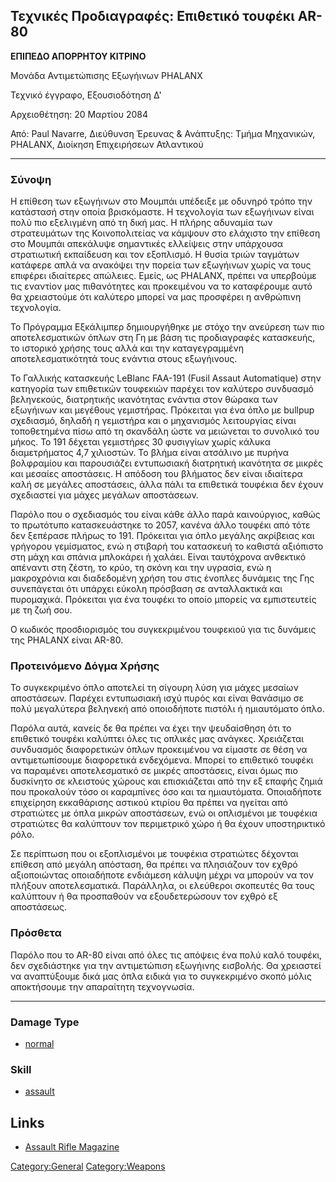 ## Τεχνικές Προδιαγραφές: Επιθετικό τουφέκι AR-80

**ΕΠΙΠΕΔΟ ΑΠΟΡΡΗΤΟΥ ΚΙΤΡΙΝΟ**

Μονάδα Αντιμετώπισης Εξωγήινων PHALANX

Τεχνικό έγγραφο, Εξουσιοδότηση Δ'

Αρχειοθέτηση: 20 Μαρτίου 2084

Από: Paul Navarre, Διεύθυνση Έρευνας & Ανάπτυξης: Τμήμα Μηχανικών,
PHALANX, Διοίκηση Επιχειρήσεων Ατλαντικού

------------------------------------------------------------------------

### Σύνοψη

Η επίθεση των εξωγήινων στο Μουμπάι υπέδειξε με οδυνηρό τρόπο την
κατάστασή στην οποία βρισκόμαστε. Η τεχνολογία των εξωγήινων είναι πολύ
πιο εξελιγμένη από τη δική μας. Η πλήρης αδυναμία των στρατευμάτων της
Κοινοπολιτείας να κάμψουν στο ελάχιστο την επίθεση στο Μουμπάι απεκάλυψε
σημαντικές ελλείψεις στην υπάρχουσα στρατιωτική εκπαίδευση και τον
εξοπλισμό. Η θυσία τριών ταγμάτων κατάφερε απλά να ανακόψει την πορεία
των εξωγήινων χωρίς να τους επιφέρει ιδιαίτερες απώλειες. Εμείς, ως
PHALANX, πρέπει να υπερβούμε τις εναντίον μας πιθανότητες και
προκειμένου να το καταφέρουμε αυτό θα χρειαστούμε ότι καλύτερο μπορεί να
μας προσφέρει η ανθρώπινη τεχνολογία.

Το Πρόγραμμα Εξκάλιμπερ δημιουργήθηκε με στόχο την ανεύρεση των πιο
αποτελεσματικών όπλων στη Γη με βάση τις προδιαγραφές κατασκευής, το
ιστορικό χρήσης τους αλλά και την καταγεγραμμένη αποτελεσματικότητά τους
ενάντια στους εξωγήινους.

Το Γαλλικής κατασκευής LeBlanc FAA-191 (Fusil Assaut Automatique) στην
κατηγορία των επιθετικών τουφεκιών παρέχει τον καλύτερο συνδυασμό
βεληνεκούς, διατρητικής ικανότητας ενάντια στον θώρακα των εξωγήινων και
μεγέθους γεμιστήρας. Πρόκειται για ένα όπλο με bullpup σχεδιασμό, δηλαδή
η γεμιστήρα και ο μηχανισμός λειτουργίας είναι τοποθετημένα πίσω από τη
σκανδάλη ώστε να μειώνεται το συνολικό του μήκος. Το 191 δέχεται
γεμιστήρες 30 φυσιγγίων χωρίς κάλυκα διαμετρήματος 4,7 χιλιοστών. Το
βλήμα είναι ατσάλινο με πυρήνα βολφραμίου και παρουσιάζει εντυπωσιακή
διατρητική ικανότητα σε μικρές και μεσαίες αποστάσεις. Η απόδοση του
βλήματος δεν είναι ιδιαίτερα καλή σε μεγάλες αποστάσεις, άλλα πάλι τα
επιθετικά τουφέκια δεν έχουν σχεδιαστεί για μάχες μεγάλων αποστάσεων.

Παρόλο που ο σχεδιασμός του είναι κάθε άλλο παρά καινούργιος, καθώς το
πρωτότυπο κατασκευάστηκε το 2057, κανένα άλλο τουφέκι από τότε δεν
ξεπέρασε πλήρως το 191. Πρόκειται για όπλο μεγάλης ακρίβειας και
γρήγορου γεμίσματος, ενώ η στιβαρή του κατασκευή το καθιστά αξιόπιστο
στη μάχη και σπάνια μπλοκάρει ή χαλάει. Είναι ταυτόχρονα ανθεκτικό
απέναντι στη ζέστη, το κρύο, τη σκόνη και την υγρασία, ενώ η μακροχρόνια
και διαδεδομένη χρήση του στις ένοπλες δυνάμεις της Γης συνεπάγεται ότι
υπάρχει εύκολη πρόσβαση σε ανταλλακτικά και πυρομαχικά. Πρόκειται για
ένα τουφέκι το οποίο μπορείς να εμπιστευτείς με τη ζωή σου.

Ο κωδικός προσδιορισμός του συγκεκριμένου τουφεκιού για τις δυνάμεις της
PHALANX είναι AR-80.

### Προτεινόμενο Δόγμα Χρήσης

Το συγκεκριμένο όπλο αποτελεί τη σίγουρη λύση για μάχες μεσαίων
αποστάσεων. Παρέχει εντυπωσιακή ισχύ πυρός και είναι θανάσιμο σε πολύ
μεγαλύτερα βεληνεκή από οποιοδήποτε πιστόλι ή ημιαυτόματο όπλο.

Παρόλα αυτά, κανείς δε θα πρέπει να έχει την ψευδαίσθηση ότι το
επιθετικό τουφέκι καλύπτει όλες τις οπλικές μας ανάγκες. Χρειάζεται
συνδυασμός διαφορετικών όπλων προκειμένου να είμαστε σε θέση να
αντιμετωπίσουμε διαφορετικά ενδεχόμενα. Μπορεί το επιθετικό τουφέκι να
παραμένει αποτελεσματικό σε μικρές αποστάσεις, είναι όμως πιο δυσκίνητο
σε κλειστούς χώρους και επισκιάζεται από την εξ επαφής ζημιά που
προκαλούν τόσο οι καραμπίνες όσο και τα ημιαυτόματα. Οποιαδήποτε
επιχείρηση εκκαθάρισης αστικού κτιρίου θα πρέπει να ηγείται από
στρατιώτες με όπλα μικρών αποστάσεων, ενώ οι οπλισμένοι με τουφέκια
στρατιώτες θα καλύπτουν τον περιμετρικό χώρο ή θα έχουν υποστηρικτικό
ρόλο.

Σε περίπτωση που οι εξοπλισμένοι με τουφέκια στρατιώτες δέχονται επίθεση
από μεγάλη απόσταση, θα πρέπει να πλησιάζουν τον εχθρό αξιοποιώντας
οποιαδήποτε ενδιάμεση κάλυψη μέχρι να μπορούν να τον πλήξουν
αποτελεσματικά. Παράλληλα, οι ελεύθεροι σκοπευτές θα τους καλύπτουν ή θα
προσπαθούν να εξουδετερώσουν τον εχθρό εξ αποστάσεως.

### Πρόσθετα

Παρόλο που το AR-80 είναι από όλες τις απόψεις ένα πολύ καλό τουφέκι,
δεν σχεδιάστηκε για την αντιμετώπιση εξωγήινης εισβολής. Θα χρειαστεί να
αναπτύξουμε δικά μας όπλα ειδικά για το συγκεκριμένο σκοπό μόλις
αποκτήσουμε την απαραίτητη τεχνογνωσία.

------------------------------------------------------------------------

### Damage Type

- [normal](Damage/normal "wikilink")

### Skill

- [assault](Skills/assault "wikilink")

## Links

- [Assault Rifle
  Magazine](Equipment/Ammunition/Assault_Rifle_Magazine "wikilink")

[Category:General](Category:General "wikilink")
[Category:Weapons](Category:Weapons "wikilink")